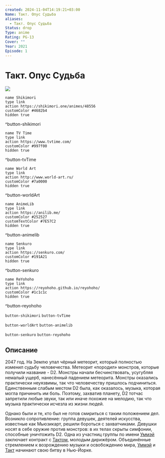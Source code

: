 ```yaml
---
created: 2024-11-04T14:19:21+03:00
Name: Такт. Опус Судьба
aliases:
  - Такт. Опус Судьба
Status: drop
Type: anime
Rating: PG-13
Cover: ""
Year: 2021
Episode: 1
---
```


# Такт. Опус Судьба

![](https://nyaa.shikimori.one/uploads/poster/animes/48556/fb32e6934fa7b2e2521a9715626995c8.jpeg)

```button
name Shikimori
type link
action https://shikimori.one/animes/48556
customColor #4682b4
hidden true
```
^button-shikimori

```button
name TV Time
type link
action https://www.tvtime.com/
customColor #997f00
hidden true
```
^button-tvTime

```button
name World Art
type link
action http://www.world-art.ru/
customColor #7a0000
hidden true
```
^button-worldArt

```button
name AnimeLib
type link
action https://anilib.me/
customColor #252527
customTextColor #7E57C2
hidden true
```
^button-animelib

```button
name Senkuro
type link
action https://senkuro.com/
customColor #191A21
hidden true
```
^button-senkuro

```button
name ReYohoho
type link
action https://reyohoho.github.io/reyohoho/
customColor #1c1c1c
hidden true
```
^button-reyohoho

`button-shikimori` `button-tvTime`

`button-worldArt` `button-animelib`

`button-senkuro` `button-reyohoho`

## Описание

2047 год. На Землю упал чёрный метеорит, который полностью изменил судьбу человечества. Метеорит «породил» монстров, которые получили название - D2. Монстры начали бесчинствовать, усугубляя немалый ущерб, нанесённый падением метеорита. Монстры оказались практически неуязвимы, так что человечеству пришлось подчиниться. Единственным слабым местом D2 была, как оказалось, музыка, которая могла причинить им боль. Поэтому, захватив планету, D2 тотчас запретили любые звуки, так или иначе похожие на мелодию, так что музыка практически исчезла из жизни людей.

Однако были и те, кто был не готов смириться с таким положением дел. Возникло сопротивление: группа девушек, деятелей искусства, известные как Мьюзикарт, решили бороться с захватчиками. Девушки носят в себе оружие против монстров: в их телах скрыты симфонии, способные уничтожить D2. Одна из участниц группы по имени [Уммэй](https://shikimori.one/characters/198675-destiny) заключает контракт с [Тактом](https://shikimori.one/characters/198674-takt-asahina), молодым дирижёром. Объединённые стремлением к возрождению музыки и освобождению мира, [Уммэй](https://shikimori.one/characters/198675-destiny) и [Такт](https://shikimori.one/characters/198674-takt-asahina) начинают свою битву в Нью-Йорке.

